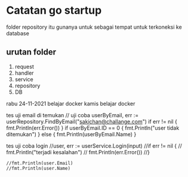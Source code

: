 # Catatan go startup


folder repository itu gunanya untuk sebagai tempat untuk terkoneksi ke database

## urutan folder 

1. request
2. handler
3. service 
4. repository
5. DB


rabu 24-11-2021 belajar docker
kamis belajar docker


tes uji email di temukan
	// uji coba
	userByEmail, err := userRepository.FindByEmail("sakichan@challange.com")
	if err != nil {
		fmt.Println(err.Error())
	}
	if userByEmail.ID == 0 {
		fmt.Println("user tidak ditemukan")
	} else {
		fmt.Println(userByEmail.Name)
	}


tes uji coba login
	//user, err := userService.Login(input)
	//if err != nil {
	//	fmt.Println("terjadi kesalahan")
	//	fmt.Println(err.Error())
	//}

	//fmt.Println(user.Email)
	//fmt.Println(user.Name)

